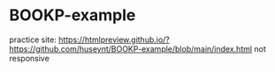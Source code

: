 # BOOKP-example
practice site:
https://htmlpreview.github.io/?https://github.com/huseynt/BOOKP-example/blob/main/index.html
not responsive

